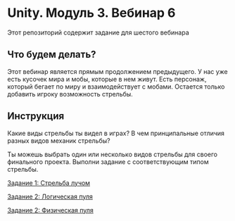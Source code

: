 # Unity. Модуль 3. Вебинар 6

Этот репозиторий содержит задание для шестого вебинара

## Что будем делать?

Этот вебинар является прямым продолжением предыдущего. У нас уже есть кусочек мира и мобы, которые в нем живут. Есть персонаж, который бегает по миру и взаимодействует с мобами. Остается только добавить игроку возможность стрельбы.

## Инструкция

Какие виды стрельбы ты видел в играх? В чем принципальные отличия разных видов механик стрельбы?

Ты можешь выбрать один или несколько видов стрельбы для своего финального проекта. Выполни задание с соответствующим типом стрельбы.

[Задание 1: Стрельба лучом](/Task1.md)

[Задание 2: Логическая пуля](/Task2.md)

[Задание 2: Физическая пуля](/Task3.md)

